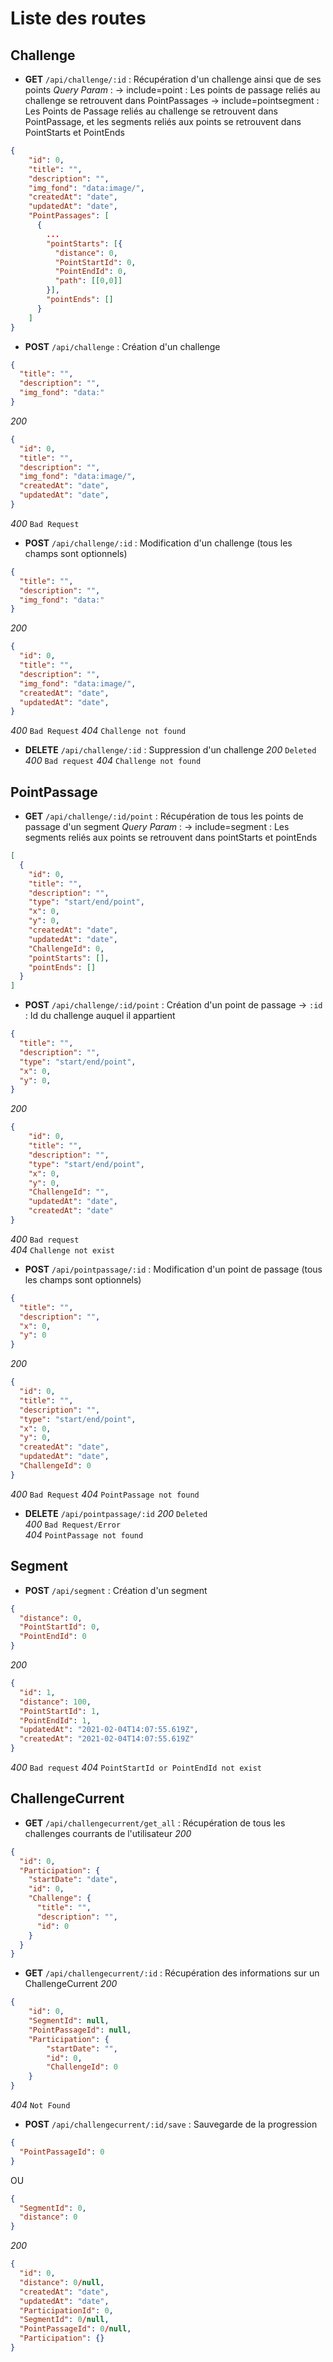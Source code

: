 # Liste des routes

## Challenge
- **GET** `/api/challenge/:id` : Récupération d'un challenge ainsi que de ses points
*Query Param* : 
-> include=point : Les points de passage reliés au challenge se retrouvent dans PointPassages
-> include=pointsegment : Les Points de Passage reliés au challenge se retrouvent dans PointPassage, et les segments reliés aux points se retrouvent dans PointStarts et PointEnds 
```JSON
{
    "id": 0,
    "title": "",
    "description": "",
    "img_fond": "data:image/",
    "createdAt": "date",
    "updatedAt": "date",
    "PointPassages": [
      {
        ...
        "pointStarts": [{
          "distance": 0,
          "PointStartId": 0,
          "PointEndId": 0,
          "path": [[0,0]]
        }],
        "pointEnds": []
      }
    ]
}
```
- **POST** `/api/challenge` : Création d'un challenge
```JSON
{
  "title": "",
  "description": "",
  "img_fond": "data:"
}
```
*200*
```JSON
{
  "id": 0,
  "title": "",
  "description": "",
  "img_fond": "data:image/",
  "createdAt": "date",
  "updatedAt": "date",
}
```
*400* `Bad Request`

- **POST** `/api/challenge/:id` : Modification d'un challenge (tous les champs sont optionnels)
```JSON
{
  "title": "",
  "description": "",
  "img_fond": "data:"
}
```
*200*
```JSON
{
  "id": 0,
  "title": "",
  "description": "",
  "img_fond": "data:image/",
  "createdAt": "date",
  "updatedAt": "date",
}
```
*400* `Bad Request`
*404* `Challenge not found`

- **DELETE** `/api/challenge/:id` : Suppression d'un challenge
*200* `Deleted`
*400* `Bad request`
*404* `Challenge not found`

## PointPassage
- **GET** `/api/challenge/:id/point` : Récupération de tous les points de passage d'un segment
*Query Param* : 
-> include=segment : Les segments reliés aux points se retrouvent dans pointStarts et pointEnds 
```JSON
[
  {
    "id": 0,
    "title": "",
    "description": "",
    "type": "start/end/point",
    "x": 0,
    "y": 0,
    "createdAt": "date",
    "updatedAt": "date",
    "ChallengeId": 0,
    "pointStarts": [],
    "pointEnds": []
  }
]
```

- **POST** `/api/challenge/:id/point` : Création d'un point de passage
-> `:id` : Id du challenge auquel il appartient 
```JSON
{
  "title": "",
  "description": "",
  "type": "start/end/point",
  "x": 0,
  "y": 0,
}
```
*200*
```JSON
{
    "id": 0,
    "title": "",
    "description": "",
    "type": "start/end/point",
    "x": 0,
    "y": 0,
    "ChallengeId": "",
    "updatedAt": "date",
    "createdAt": "date"
}
```
*400* `Bad request`  
*404* `Challenge not exist`

- **POST** `/api/pointpassage/:id` : Modification d'un point de passage (tous les champs sont optionnels)
```JSON
{
  "title": "",
  "description": "",
  "x": 0,
  "y": 0
}
```
*200*
```JSON
{
  "id": 0,
  "title": "",
  "description": "",
  "type": "start/end/point",
  "x": 0,
  "y": 0,
  "createdAt": "date",
  "updatedAt": "date",
  "ChallengeId": 0
}
```
*400* `Bad Request`
*404* `PointPassage not found`

- **DELETE** `/api/pointpassage/:id`
*200* `Deleted`  
*400* `Bad Request/Error`  
*404* `PointPassage not found`

## Segment
- **POST** `/api/segment` : Création d'un segment
```JSON
{
  "distance": 0,
  "PointStartId": 0,
  "PointEndId": 0
}
```
*200*
```JSON
{
  "id": 1,
  "distance": 100,
  "PointStartId": 1,
  "PointEndId": 1,
  "updatedAt": "2021-02-04T14:07:55.619Z",
  "createdAt": "2021-02-04T14:07:55.619Z"
}
```
*400* `Bad request`
*404* `PointStartId or PointEndId not exist`

## ChallengeCurrent
- **GET** `/api/challengecurrent/get_all` : Récupération de tous les challenges courrants de l'utilisateur
*200*
```JSON
{
  "id": 0,
  "Participation": {
    "startDate": "date",
    "id": 0,
    "Challenge": {
      "title": "",
      "description": "",
      "id": 0
    }
  }
}
```
- **GET** `/api/challengecurrent/:id` : Récupération des informations sur un ChallengeCurrent
*200*
```JSON
{
    "id": 0,
    "SegmentId": null,
    "PointPassageId": null,
    "Participation": {
        "startDate": "",
        "id": 0,
        "ChallengeId": 0
    }
}
```
*404* `Not Found`
- **POST** `/api/challengecurrent/:id/save` : Sauvegarde de la progression
```JSON
{
  "PointPassageId": 0
}
```
OU
```JSON
{
  "SegmentId": 0,
  "distance": 0
}
```
*200*
```JSON
{
  "id": 0,
  "distance": 0/null,
  "createdAt": "date",
  "updatedAt": "date",
  "ParticipationId": 0,
  "SegmentId": 0/null,
  "PointPassageId": 0/null,
  "Participation": {}
}
```